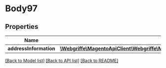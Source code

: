 # Body97

## Properties
Name | Type | Description | Notes
------------ | ------------- | ------------- | -------------
**addressInformation** | [**\Webgriffe\MagentoApiClient\Webgriffe\MagentoApiClient\Model\CheckoutDataTotalsInformationInterface**](CheckoutDataTotalsInformationInterface.md) |  | 

[[Back to Model list]](../README.md#documentation-for-models) [[Back to API list]](../README.md#documentation-for-api-endpoints) [[Back to README]](../README.md)


